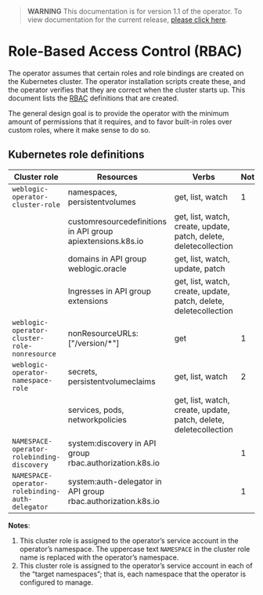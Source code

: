 > **WARNING** This documentation is for version 1.1 of the operator.  To view documentation for the current release, [please click here](/site).

# Role-Based Access Control (RBAC)

The operator assumes that certain roles and role bindings are created on the Kubernetes cluster.  The operator installation scripts create these, and the operator verifies that they are correct when the cluster starts up.  This document lists the [RBAC](https://kubernetes.io/docs/admin/authorization/rbac/) definitions that are created.

The general design goal is to provide the operator with the minimum amount of permissions that it requires, and to favor built-in roles over custom roles, where it make sense to do so.

## Kubernetes role definitions

| Cluster role | Resources | Verbs | Notes |
| --- | --- | --- | --- |
| `weblogic-operator-cluster-role` |	namespaces, persistentvolumes	| get, list, watch | 1 |
| |	customresourcedefinitions in API group apiextensions.k8s.io	| get, list, watch, create, update, patch, delete, deletecollection	| |
| |	domains in API group weblogic.oracle	| get, list, watch, update, patch	| |
| |	Ingresses in API group extensions	| get, list, watch, create, update, patch, delete, deletecollection	| |
| `weblogic-operator-cluster-role-nonresource`	| nonResourceURLs: ["/version/*"]	| get |	1 |
|`weblogic-operator-namespace-role`	| secrets, persistentvolumeclaims	| get, list, watch	| 2 |
| |	services, pods, networkpolicies	| get, list, watch, create, update, patch, delete, deletecollection | |
| `NAMESPACE-operator-rolebinding-discovery`	| system:discovery in API group rbac.authorization.k8s.io | |		1 |
| `NAMESPACE-operator-rolebinding-auth-delegator`	| system:auth-delegator in API group rbac.authorization.k8s.io	| |	1 |

**Notes**:

1. This cluster role is assigned to the operator’s service account in the operator’s namespace.  The uppercase text `NAMESPACE` in the cluster role name is replaced with the operator’s namespace.
2. This cluster role is assigned to the operator’s service account in each of the “target namespaces”; that is, each namespace that the operator is configured to manage.
